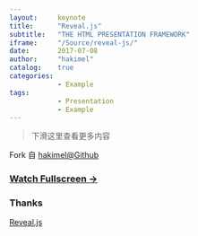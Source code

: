 ```yaml
---
layout:     keynote
title:      "Reveal.js"
subtitle:   "THE HTML PRESENTATION FRAMEWORK"
iframe:     "/Source/reveal-js/"
date:       2017-07-08
author:     "hakimel"
catalog:    true
categories:  
            - Example
tags:
            - Presentation
            - Example
---
```



> 下滑这里查看更多内容

Fork 自 [hakimel@Github](https://github.com/hakimel/reveal-js)


### [Watch Fullscreen →](/Source/reveal-js/)

<div class="visible-md visible-lg">
<!--
<img src="//qytang326.github.io/js-module-7day/attach/qrcode.png" width="350"/>
<small class="img-hint">你也可以通过扫描二维码在手机上观看</small>
-->
</div>


### Thanks

[Reveal.js](http://lab.hakim.se/reveal-js)